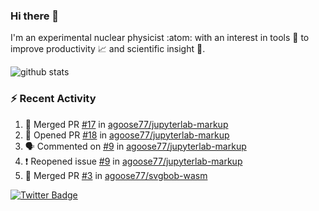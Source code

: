 ### Hi there 👋 

I'm an experimental nuclear physicist :atom: with an interest in tools :wrench: to improve productivity :chart_with_upwards_trend: and scientific insight :telescope:.

![github stats](https://github-readme-stats.vercel.app/api?username=agoose77&show_icons=true&hide_rank=true&hide_title=true&bg_color=30,e76445,904e95&text_color=efe3ec&icon_color=efe3ec)
<!--
**agoose77/agoose77** is a ✨ _special_ ✨ repository because its `README.md` (this file) appears on your GitHub profile.

Here are some ideas to get you started:

- 🔭 I’m currently working on ...
- 🌱 I’m currently learning ...
- 👯 I’m looking to collaborate on ...
- 🤔 I’m looking for help with ...
- 💬 Ask me about ...
- 📫 How to reach me: ...
- 😄 Pronouns: ...
- ⚡ Fun fact: ...
-->

### :zap: Recent Activity
<!--START_SECTION:activity-->
1. 🎉 Merged PR [#17](https://github.com/agoose77/jupyterlab-markup/pull/17) in [agoose77/jupyterlab-markup](https://github.com/agoose77/jupyterlab-markup)
2. 💪 Opened PR [#18](https://github.com/agoose77/jupyterlab-markup/pull/18) in [agoose77/jupyterlab-markup](https://github.com/agoose77/jupyterlab-markup)
3. 🗣 Commented on [#9](https://github.com/agoose77/jupyterlab-markup/issues/9) in [agoose77/jupyterlab-markup](https://github.com/agoose77/jupyterlab-markup)
4. ❗️ Reopened issue [#9](https://github.com/agoose77/jupyterlab-markup/issues/9) in [agoose77/jupyterlab-markup](https://github.com/agoose77/jupyterlab-markup)
5. 🎉 Merged PR [#3](https://github.com/agoose77/svgbob-wasm/pull/3) in [agoose77/svgbob-wasm](https://github.com/agoose77/svgbob-wasm)
<!--END_SECTION:activity-->


[![Twitter Badge](https://img.shields.io/twitter/follow/agoose77?style=flat-square&logo=Twitter&logoColor=white&color=cornflowerblue)](https://twitter.com/agoose77)
